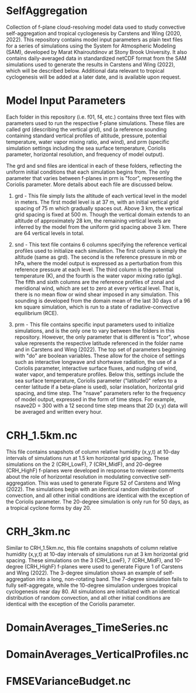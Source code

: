 # SelfAggregation
Collection of f-plane cloud-resolving model data used to study convective self-aggregation and tropical cyclogenesis by Carstens and Wing (2020, 2022). This repository contains model input parameters as plain text files for a series of simulations using the System for Atmospheric Modeling (SAM), developed by Marat Khairoutdinov at Stony Brook University. It also contains daily-averaged data in standardized netCDF format from the SAM simulations used to generate the results in Carstens and Wing (2022), which will be described below. Additional data relevant to tropical cyclogenesis will be added at a later date, and is available upon request.

# Model Input Parameters

Each folder in this repository (i.e. f01, f4, etc.) contains three text files with parameters used to run the respective f-plane simulations. These files are called grd (describing the vertical grid), snd (a reference sounding containing standard vertical profiles of altitude, pressure, potential temperature, water vapor mixing ratio, and wind), and prm (specific simulation settings including the sea surface temperature, Coriolis parameter, horizontal resolution, and frequency of model output). 

The grd and snd files are identical in each of these folders, reflecting the uniform initial conditions that each simulation begins from. The only parameter that varies between f-planes in prm is "fcor", representing the Coriolis parameter. More details about each file are discussed below.

1. grd - This file simply lists the altitude of each vertical level in the model in meters. The first model level is at 37 m, with an initial vertical grid spacing of 75 m which gradually spaces out. Above 3 km, the vertical grid spacing is fixed at 500 m. Though the vertical domain extends to an altitude of approximately 28 km, the remaining vertical levels are inferred by the model from the uniform grid spacing above 3 km. There are 64 vertical levels in total.

2. snd - This text file contains 6 columns specifying the reference vertical profiles used to initialize each simulation. The first column is simply the altitude (same as grd). The second is the reference pressure in mb or hPa, where the model output is expressed as a perturbation from this reference pressure at each level. The third column is the potential temperature (K), and the fourth is the water vapor mixing ratio (g/kg). The fifth and sixth columns are the reference profiles of zonal and meridional wind, which are set to zero at every vertical level. That is, there is no mean flow or wind shear imposed in any simulation. This sounding is developed from the domain mean of the last 30 days of a 96 km square simulation, which is run to a state of radiative-convective equilibrium (RCE).

3. prm - This file contains specific input parameters used to initialize simulations, and is the only one to vary between the folders in this repository. However, the only parameter that is different is "fcor", whose value represents the respective latitude referenced in the folder name and in Carstens and Wing (2022). The top set of parameters beginning with "do" are boolean variables. These allow for the choice of settings such as interactive longwave and shortwave radiation, the use of a Coriolis parameter, interactive surface fluxes, and nudging of wind, water vapor, and temperature profiles. Below this, settings include the sea surface temperature, Coriolis parameter ("latitude0" refers to a center latitude if a beta-plane is used), solar insolation, horizontal grid spacing, and time step. The "nsave" parameters refer to the frequency of model output, expressed in the form of time steps. For example, nsave2D = 300 with a 12 second time step means that 2D (x,y) data will be averaged and written every hour.

# CRH_1.5km.nc

This file contains snapshots of column relative humidity (x,y,t) at 10-day intervals of simulations run at 1.5 km horizontal grid spacing. These simulations on the 2 (CRH_LowF), 7 (CRH_MidF), and 20-degree (CRH_HighF) f-planes were developed in response to reviewer comments about the role of horizontal resolution in modulating convective self-aggregation. This was used to generate Figure S2 of Carstens and Wing (2022). The simulations begin with an identical random distribution of convection, and all other initial conditions are identical with the exception of the Coriolis parameter. The 20-degree simulation is only run for 50 days, as a tropical cyclone forms by day 20.

# CRH_3km.nc

Similar to CRH_1.5km.nc, this file contains snapshots of column relative humidity (x,y,t) at 10-day intervals of simulations run at 3 km horizontal grid spacing. These simulations on the 3 (CRH_LowF), 7 (CRH_MidF), and 10-degree (CRH_HighF) f-planes were used to generate Figure 1 of Carstens and Wing (2022). The 3-degree simulation shows an example of self-aggregation into a long, non-rotating band. The 7-degree simulation fails to fully self-aggregate, while the 10-degree simulation undergoes tropical cyclogenesis near day 80. All simulations are initialized with an identical distribution of random convection, and all other initial conditions are identical with the exception of the Coriolis parameter.

# DomainAverages_TimeSeries.nc



# DomainAverages_VerticalProfiles.nc



# FMSEVarianceBudget.nc
